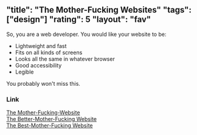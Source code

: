 "title": "The Mother-Fucking Websites"
"tags": ["design"]
"rating": 5
"layout": "fav"
---

So, you are a web developer. You would like your website to be:

* Lightweight and fast
* Fits on all kinds of screens
* Looks all the same in whatever browser
* Good accessibility
* Legible

You probably won't miss this.


### Link

[The Mother-Fucking-Website](http://motherfuckingwebsite.com/)  
[The Better-Mother-Fucking Website](http://bettermotherfuckingwebsite.com/)  
[The Best-Mother-Fucking Website](https://bestmotherfucking.website/)
